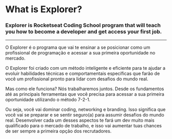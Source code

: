 # What is Explorer?

### Explorer is Rocketseat Coding School program that will teach you how to become a developer and get access your first job.

---

O Explorer é o programa que vai te ensinar a se posicionar como um profissional de programação e acessar a sua primeira oportunidade no mercado.

O Explorer foi criado com um método inteligente e eficiente para te ajudar a evoluir habilidades técnicas e comportamentais específicas que farão de você um profissional pronto para lidar com desafios do mundo real.

Mas como ele funciona?
Nós trabalharemos juntos. Desde os fundamentos até as principais ferramentas que você precisa para acessar a sua primeira oportunidade utilizando o método 7-2-1.

Ou seja, você vai dominar coding, networking e branding. Isso significa que você vai se preparar e se sentir seguro(a) para assumir desafios do mundo real. Desenvolver cada um desses aspectos te fará um dev muito mais qualificado para o mercado de trabalho, e isso vai aumentar tuas chances de ser sempre a primeira opção dos recrutadores.

